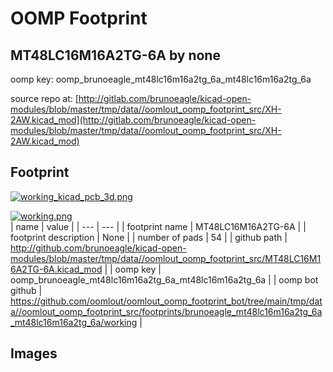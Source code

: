 # OOMP Footprint  
## MT48LC16M16A2TG-6A  by none  
  
oomp key: oomp_brunoeagle_mt48lc16m16a2tg_6a_mt48lc16m16a2tg_6a  
  
source repo at: [http://gitlab.com/brunoeagle/kicad-open-modules/blob/master/tmp/data//oomlout_oomp_footprint_src/XH-2AW.kicad_mod](http://gitlab.com/brunoeagle/kicad-open-modules/blob/master/tmp/data//oomlout_oomp_footprint_src/XH-2AW.kicad_mod)  
## Footprint  
  
[![working_kicad_pcb_3d.png](working_kicad_pcb_3d_600.png)](working_kicad_pcb_3d.png)  
  
[![working.png](working_600.png)](working.png)  
| name | value | 
| --- | --- | 
| footprint name | MT48LC16M16A2TG-6A | 
| footprint description | None | 
| number of pads | 54 | 
| github path | http://github.com/brunoeagle/kicad-open-modules/blob/master/tmp/data//oomlout_oomp_footprint_src/MT48LC16M16A2TG-6A.kicad_mod | 
| oomp key | oomp_brunoeagle_mt48lc16m16a2tg_6a_mt48lc16m16a2tg_6a | 
| oomp bot github | https://github.com/oomlout/oomlout_oomp_footprint_bot/tree/main/tmp/data//oomlout_oomp_footprint_src/footprints/brunoeagle_mt48lc16m16a2tg_6a_mt48lc16m16a2tg_6a/working | 
## Images  
